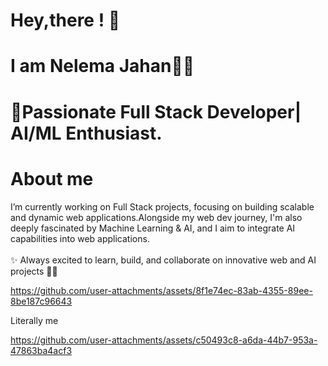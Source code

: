 # Hey,there ! 👋
# I am Nelema Jahan🙆‍♀️
# 🚀Passionate Full Stack Developer| AI/ML Enthusiast.

# About me
I’m currently working on Full Stack projects, focusing on building scalable and dynamic web applications.Alongside my web dev journey, I'm also deeply fascinated by Machine Learning & AI, and I aim to integrate AI capabilities into web applications.<br><br>✨ Always excited to learn, build, and collaborate on innovative web and AI projects 💃💥

https://github.com/user-attachments/assets/8f1e74ec-83ab-4355-89ee-8be187c96643




 

Literally me



https://github.com/user-attachments/assets/c50493c8-a6da-44b7-953a-47863ba4acf3















<!-- Proudly created with GPRM ( https://gprm.itsvg.in ) -->
<!--
**Nelema-Jahan/Nelema-Jahan** is a ✨ _special_ ✨ repository because its `README.md` (this file) appears on your GitHub profile.

Here are some ideas to get you started:

- 🔭 I’m currently working on ...
- 🌱 I’m currently learning ...
- 👯 I’m looking to collaborate on ...
- 🤔 I’m looking for help with ...
- 💬 Ask me about ...
- 📫 How to reach me: ...
- 😄 Pronouns: ...
- ⚡ Fun fact: ...
-->
